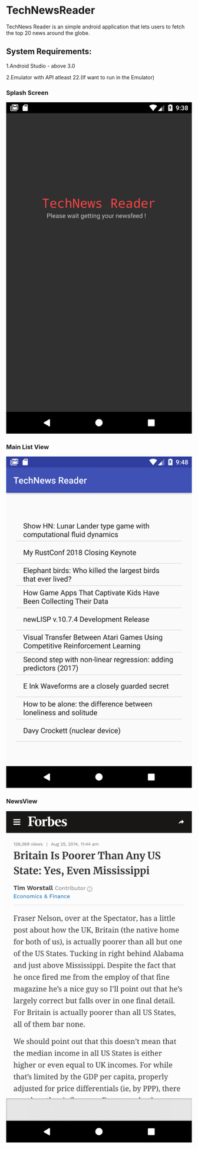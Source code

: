 # TechNewsReader
TechNews Reader is an simple android application that lets users to fetch the top 20 news around the globe.

## System Requirements:
1.Android Studio - above 3.0

2.Emulator with API atleast 22.(If want to run in the Emulator)

### Splash Screen
![SplashScreen](/SplashScreen1.png)

### Main List View
![Main](/Main.png)
### NewsView
![WebView1](/WebShower.png)
